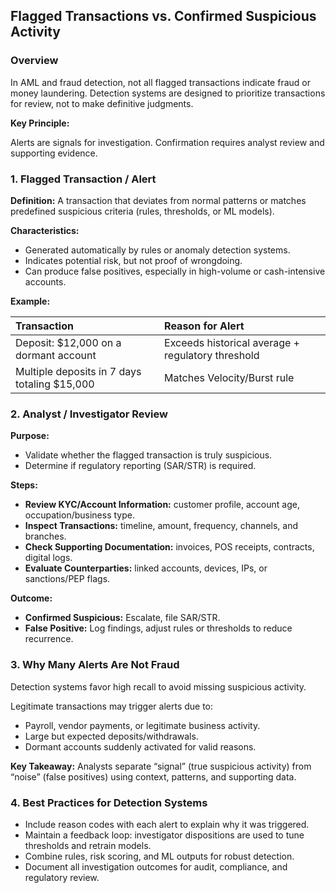 ## Flagged Transactions vs. Confirmed Suspicious Activity

### Overview

In AML and fraud detection, not all flagged transactions indicate fraud or money laundering. Detection systems are designed to prioritize transactions for review, not to make definitive judgments.

**Key Principle:**

Alerts are signals for investigation. Confirmation requires analyst review and supporting evidence.

### 1. Flagged Transaction / Alert

**Definition:**
A transaction that deviates from normal patterns or matches predefined suspicious criteria (rules, thresholds, or ML models).

**Characteristics:**
*   Generated automatically by rules or anomaly detection systems.
*   Indicates potential risk, but not proof of wrongdoing.
*   Can produce false positives, especially in high-volume or cash-intensive accounts.

**Example:**

| Transaction                             | Reason for Alert                                   |
| :-------------------------------------- | :------------------------------------------------- |
| Deposit: $12,000 on a dormant account   | Exceeds historical average + regulatory threshold  |
| Multiple deposits in 7 days totaling $15,000 | Matches Velocity/Burst rule                        |

### 2. Analyst / Investigator Review

**Purpose:**
*   Validate whether the flagged transaction is truly suspicious.
*   Determine if regulatory reporting (SAR/STR) is required.

**Steps:**
*   **Review KYC/Account Information:** customer profile, account age, occupation/business type.
*   **Inspect Transactions:** timeline, amount, frequency, channels, and branches.
*   **Check Supporting Documentation:** invoices, POS receipts, contracts, digital logs.
*   **Evaluate Counterparties:** linked accounts, devices, IPs, or sanctions/PEP flags.

**Outcome:**
*   **Confirmed Suspicious:** Escalate, file SAR/STR.
*   **False Positive:** Log findings, adjust rules or thresholds to reduce recurrence.

### 3. Why Many Alerts Are Not Fraud

Detection systems favor high recall to avoid missing suspicious activity.

Legitimate transactions may trigger alerts due to:
*   Payroll, vendor payments, or legitimate business activity.
*   Large but expected deposits/withdrawals.
*   Dormant accounts suddenly activated for valid reasons.

**Key Takeaway:**
Analysts separate “signal” (true suspicious activity) from “noise” (false positives) using context, patterns, and supporting data.

### 4. Best Practices for Detection Systems

*   Include reason codes with each alert to explain why it was triggered.
*   Maintain a feedback loop: investigator dispositions are used to tune thresholds and retrain models.
*   Combine rules, risk scoring, and ML outputs for robust detection.
*   Document all investigation outcomes for audit, compliance, and regulatory review.
